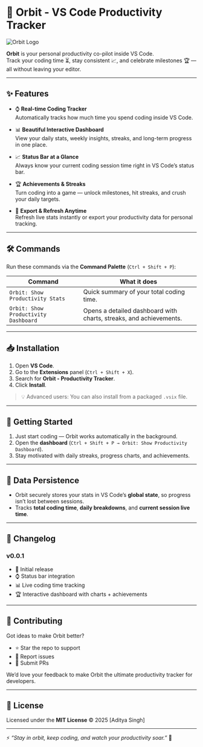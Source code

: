 # 🌌 Orbit - VS Code Productivity Tracker  

![Orbit Logo](/orbit/logo/Orbit-logo.jpg)  

**Orbit** is your personal productivity co-pilot inside VS Code.  
Track your coding time ⏳, stay consistent 📈, and celebrate milestones 🏆 — all without leaving your editor.  

---

## ✨ Features  

- ⌚ **Real-time Coding Tracker**  
  Automatically tracks how much time you spend coding inside VS Code.  

- 📊 **Beautiful Interactive Dashboard**  
  View your daily stats, weekly insights, streaks, and long-term progress in one place.  

- 📈 **Status Bar at a Glance**  
  Always know your current coding session time right in VS Code’s status bar.  

- 🏆 **Achievements & Streaks**  
  Turn coding into a game — unlock milestones, hit streaks, and crush your daily targets.  

- 🔄 **Export & Refresh Anytime**  
  Refresh live stats instantly or export your productivity data for personal tracking.  

---

## 🛠 Commands  

Run these commands via the **Command Palette** (`Ctrl + Shift + P`):  

| Command | What it does |
|---------|--------------|
| `Orbit: Show Productivity Stats` | Quick summary of your total coding time. |
| `Orbit: Show Productivity Dashboard` | Opens a detailed dashboard with charts, streaks, and achievements. |

---

## 📥 Installation  

1. Open **VS Code**.  
2. Go to the **Extensions** panel (`Ctrl + Shift + X`).  
3. Search for **Orbit - Productivity Tracker**.  
4. Click **Install**.  

> 💡 Advanced users: You can also install from a packaged `.vsix` file.  

---

## 🚀 Getting Started  

1. Just start coding — Orbit works automatically in the background.  
2. Open the **dashboard** (`Ctrl + Shift + P → Orbit: Show Productivity Dashboard`).  
3. Stay motivated with daily streaks, progress charts, and achievements.  

---

## 💾 Data Persistence  

- Orbit securely stores your stats in VS Code’s **global state**, so progress isn’t lost between sessions.  
- Tracks **total coding time**, **daily breakdowns**, and **current session live time**.  

---

## 📜 Changelog  

### v0.0.1  
- 🎉 Initial release  
- ⌚ Status bar integration  
- 📊 Live coding time tracking  
- 🏆 Interactive dashboard with charts + achievements  

---

## 🤝 Contributing  

Got ideas to make Orbit better?  
- ⭐ Star the repo to support  
- 🐛 Report issues  
- 🔧 Submit PRs  

We’d love your feedback to make Orbit the ultimate productivity tracker for developers.  

---

## 📄 License  

Licensed under the **MIT License** © 2025 [Aditya Singh]  

---

⚡ *“Stay in orbit, keep coding, and watch your productivity soar.”* 🌌  

